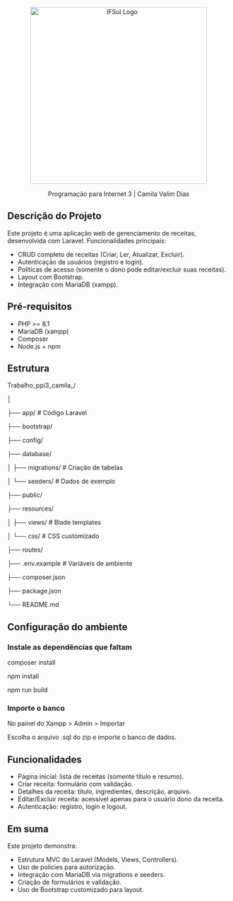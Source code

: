 <p align="center"><a href="https://www.gravatai.ifsul.edu.br/" target="_blank"><img src="https://congressoti.passofundo.ifsul.edu.br/assets/img/logo.png" width="400" alt="IFSul Logo"></a></p>
<p align=center>Programação para Internet 3 | Camila Valim Dias</p>

## Descrição do Projeto

Este projeto é uma aplicação web de gerenciamento de receitas, desenvolvida com Laravel.
Funcionalidades principais:

- CRUD completo de receitas (Criar, Ler, Atualizar, Excluir).
- Autenticação de usuários (registro e login).
- Políticas de acesso (somente o dono pode editar/excluir suas receitas).
- Layout com Bootstrap.
- Integração com MariaDB (xampp).


## Pré-requisitos

- PHP >= 8.1
- MariaDB (xampp)
- Composer
- Node.js + npm

## Estrutura

Trabalho_ppi3_camila_/

│

├── app/                # Código Laravel

├── bootstrap/

├── config/

├── database/

│   ├── migrations/     # Criação de tabelas

│   └── seeders/        # Dados de exemplo

├── public/

├── resources/

│   ├── views/          # Blade templates

│   └── css/            # CSS customizado

├── routes/

├── .env.example        # Variáveis de ambiente

├── composer.json

├── package.json

└── README.md

## Configuração do ambiente

### Instale as dependências que faltam
composer install

npm install

npm run build

### Importe o banco
No painel do Xampp > Admin > Importar 

Escolha o arquivo .sql do zip e importe o banco de dados. 

## Funcionalidades

- Página inicial: lista de receitas (somente título e resumo).
- Criar receita: formulário com validação.
- Detalhes da receita: título, ingredientes, descrição, arquivo.
- Editar/Excluir receita: acessível apenas para o usuário dono da receita.
- Autenticação: registro, login e logout.

## Em suma

Este projeto demonstra:

- Estrutura MVC do Laravel (Models, Views, Controllers).
- Uso de policies para autorização.
- Integração com MariaDB via migrations e seeders.
- Criação de formulários e validação.
- Uso de Bootstrap customizado para layout.

